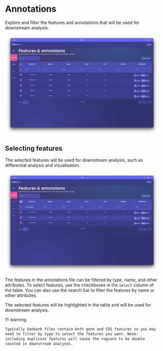 # Annotations

Explore and filter the features and annotations that will be used for downstream analysis.

![](./images/annotations.png)

## Selecting features

The selected features will be used for downstream analysis, such as differential analysis and visualisation.

![](./images/annotations-filter.png)

The features in the annotations file can be filtered by type, name, and other attributes. To select features, use the checkboxes in the `Select` column of the table. You can also use the search bar to filter the features by name or other attributes.

The selected features will be highlighted in the table and will be used for downstream analysis.

!!! warning

    Typically Genbank files contain both gene and CDS features so you may need to filter by type to select the features you want. Note: including duplicate features will cause the regions to be double counted in downstream analyses.
